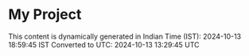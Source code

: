 # My Project

This content is dynamically generated in Indian Time (IST): 2024-10-13 18:59:45 IST
Converted to UTC: 2024-10-13 13:29:45 UTC

